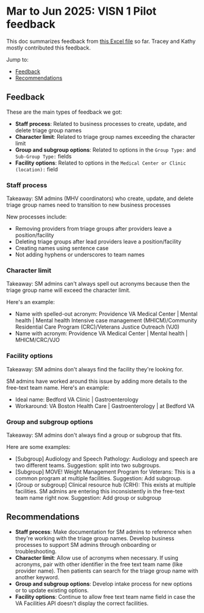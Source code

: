 # Mar to Jun 2025: VISN 1 Pilot feedback
This doc summarizes feedback from [this Excel file](https://dvagov.sharepoint.com/:x:/r/sites/PlainLanguageCareTeamNamespilot/Shared%20Documents/Plain%20Language%20Care%20Team%20Names%20pilot%20feedback/Feedback.xlsx?d=w983d377621b342e5bde9c1af311aa9f5&csf=1&web=1&e=rk8X0w) so far. Tracey and Kathy mostly contributed this feedback.

Jump to: 
- [Feedback](#feedback)
- [Recommendations](#recommendations)

## Feedback
These are the main types of feedback we got:
- **Staff process**: Related to business processes to create, update, and delete triage group names
- **Character limit**: Related to triage group names exceeding the character limit 
- **Group and subgroup options**: Related to options in the `Group Type:` and `Sub-Group Type:` fields
- **Facility options**: Related to options in the `Medical Center or Clinic (location):` field

### Staff process
Takeaway: SM admins (MHV coordinators) who create, update, and delete triage group names need to transition to new business processes

New processes include: 
- Removing providers from triage groups after providers leave a position/facility
- Deleting triage groups after lead providers leave a position/facility
- Creating names using sentence case
- Not adding hyphens or underscores to team names

### Character limit
Takeaway: SM admins can't always spell out acronyms because then the triage group name will exceed the character limit.

Here's an example:
- Name with spelled-out acronym: Providence VA Medical Center | Mental health | Mental health Intensive case management (MHICM)/Community Residential Care Program (CRC)/Veterans Justice  Outreach (VJ0)
- Name with acronym: Providence VA Medical Center | Mental health | MHICM/CRC/VJO
  
### Facility options
Takeaway: SM admins don't always find the facility they're looking for.

SM admins have worked around this issue by adding more details to the free-text team name. Here's an example:
- Ideal name: Bedford VA Clinic | Gastroenterology
- Workaround: VA Boston Health Care | Gastroenterology | at Bedford VA

### Group and subgroup options
Takeaway: SM admins don't always find a group or subgroup that fits. 

Here are some examples: 
- [Subgroup] Audiology and Speech Pathology: Audiology and speech are two different teams. Suggestion: split into two subgroups.
- [Subgroup] MOVE! Weight Management Program for Veterans: This is a common program at multiple facilities. Suggestion: Add subgroup.
- [Group or subgroup] Clinical resource hub (CRH): This exists at multiple facilities. SM admins are entering this inconsistently in the free-text team name right now. Suggestion: Add group or subgroup

## Recommendations
- **Staff process**: Make documentation for SM admins to reference when they're working with the triage group names. Develop business processes to support SM admins through onboarding or troubleshooting.
- **Character limit**: Allow use of acronyms when necessary. If using acronyms, pair with other identifier in the free text team name (like provider name). Then patients can search for the triage group name with another keyword.
- **Group and subgroup options**: Develop intake process for new options or to update existing options.
- **Facility options**: Continue to allow free text team name field in case the VA Facilities API doesn't display the correct facilities.
